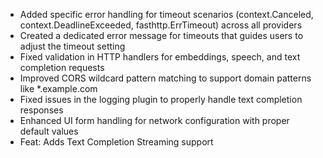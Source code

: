 <!-- The pattern we follow here is to keep the changelog for the latest version -->
<!-- Old changelogs are automatically attached to the GitHub releases -->

- Added specific error handling for timeout scenarios (context.Canceled, context.DeadlineExceeded, fasthttp.ErrTimeout) across all providers
- Created a dedicated error message for timeouts that guides users to adjust the timeout setting
- Fixed validation in HTTP handlers for embeddings, speech, and text completion requests
- Improved CORS wildcard pattern matching to support domain patterns like *.example.com
- Fixed issues in the logging plugin to properly handle text completion responses
- Enhanced UI form handling for network configuration with proper default values
- Feat: Adds Text Completion Streaming support
